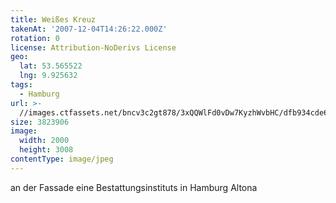 ```yaml
---
title: Weißes Kreuz
takenAt: '2007-12-04T14:26:22.000Z'
rotation: 0
license: Attribution-NoDerivs License
geo:
  lat: 53.565522
  lng: 9.925632
tags:
  - Hamburg
url: >-
  //images.ctfassets.net/bncv3c2gt878/3xQQWlFd0vDw7KyzhWvbHC/dfb934cde69427fbde0f2c2389f34471/weies-kreuz_4559633159_o
size: 3823906
image:
  width: 2000
  height: 3008
contentType: image/jpeg
---
```


an der Fassade eine Bestattungsinstituts in Hamburg Altona